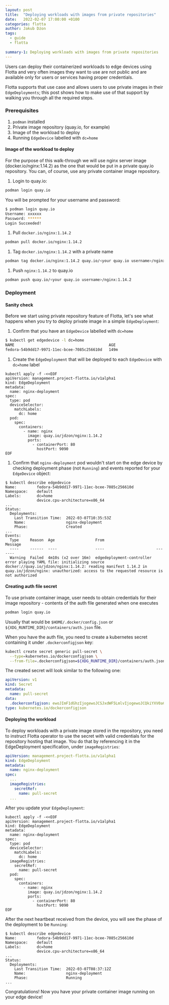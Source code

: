 ```yaml
---
layout: post
title:  "Deploying workloads with images from private repositories"
date:   2022-02-07 17:00:00 +0100
categories: flotta
author: Jakub Dżon
tags:
  - guide
  - flotta
  
summary-1: Deploying workloads with images from private repositories
---
```


Users can deploy their containerized workloads to edge devices using Flotta and very often images they want to use are 
not public and are available only for users or services having proper credentials. 

Flotta supports that use case and allows users to use private images in their `EdgeDeployments`; this post shows how to 
make use of that support by walking you through all the required steps.

### Prerequisites

1. `podman` installed
2. Private image repository (quay.io, for example)
3. Image of the workload to deploy
4. Running `EdgeDevice` labelled with `dc=home` 
 
#### Image of the workload to deploy

For the purpose of this walk-through we will use nginx server image (docker.io/nginx:1.14.2) as the one that would be put 
in a private quay.io repository. You can, of course, use any private container image repository.

1. Login to quay.io:
```bash
podman login quay.io
```
You will be prompted for your username and password:
```bash
$ podman login quay.io                                                                                                     
Username: xxxxxx
Password: ******
Login Succeeded!
```

1. Pull `docker.io/nginx:1.14.2`
```bash
podman pull docker.io/nginx:1.14.2
```

1. Tag `docker.io/nginx:1.14.2` with a private name
```bash
podman tag docker.io/nginx:1.14.2 quay.io/<your quay.io username>/nginx:1.14.2
```

1. Push `nginx:1.14.2` to quay.io
```bash
podman push quay.io/<your quay.io username>/nginx:1.14.2
```

### Deployment

#### Sanity check
Before we start using private repository feature of Flotta, let's see what happens when you try to deploy private image in a simple `EdgeDeployment`:
1. Confirm that you have an `EdgeDevice` labelled with `dc=home`
```bash
$ kubectl get edgedevice -l dc=home
NAME                                          AGE
fedora-54b9dd17-9971-11ec-bcee-7085c256610d   149m
```

1. Create the `EdgeDeployment` that will be deployed to each `EdgeDevice` with `dc=home` label
```shell
kubectl apply -f -<<EOF
apiVersion: management.project-flotta.io/v1alpha1
kind: EdgeDeployment
metadata:
  name: nginx-deployment
spec:
  type: pod
  deviceSelector:
    matchLabels:
      dc: home
  pod:
    spec:
      containers:
        - name: nginx
          image: quay.io/jdzon/nginx:1.14.2
          ports:
            - containerPort: 80
              hostPort: 9090
EOF
```

1. Confirm that `nginx-deployment` pod wouldn't start on the edge device by checking deployment phase (not `Running`) and events reported for your `EdgeDevice` object: 
```shell
$ kubectl describe edgedevice
Name:         fedora-54b9dd17-9971-11ec-bcee-7085c256610d
Namespace:    default
Labels:       dc=home
              device.cpu-architecture=x86_64
...
Status:
  Deployments:
    Last Transition Time:  2022-03-07T10:35:53Z
    Name:                  nginx-deployment
    Phase:                 Created
...
Events:
  Type     Reason  Age                  From                       Message
  ----     ------  ----                 ----                       -------
  Warning  Failed  4m10s (x2 over 16m)  edgedeployment-controller  error playing YAML file: initializing source docker://quay.io/jdzon/nginx:1.14.2: reading manifest 1.14.2 in quay.io/jdzon/nginx: unauthorized: access to the requested resource is not authorized
```

#### Creating auth file secret
To use private container image, user needs to obtain credentials for their image repository - contents of the auth file generated when one executes
```bash
podman login quay.io
```

Usually that would be `$HOME/.docker/config.json` or `${XDG_RUNTIME_DIR}/containers/auth.json` file.

When you have the auth file, you need to create a kubernetes secret containing it under `.dockerconfigjson` key:
```bash
kubectl create secret generic pull-secret \
  --type=kubernetes.io/dockerconfigjson \
  --from-file=.dockerconfigjson=${XDG_RUNTIME_DIR}/containers/auth.json
```

The created secret will look similar to the following one:
```yaml
apiVersion: v1
kind: Secret
metadata:
  name: pull-secret
data:
  .dockerconfigjson: ewoJImF1dGhzIjogewoJCSJxdWF5LmlvIjogewoJCQkiYXV0aCI6ICJabTl2SUdKaGNpQm1iMjhnWW1GeUNnPT0iCgkJfQoJfQp9Cg== 
type: kubernetes.io/dockerconfigjson
```

#### Deploying the workload

To deploy workloads with a private image stored in the repository, you need to instruct Flotta operator to use the 
secret with valid credentials for the repository hosting that image. You do that by referencing it in the EdgeDeployment 
specification, under `imageRegistries`:

```yaml
apiVersion: management.project-flotta.io/v1alpha1
kind: EdgeDeployment
metadata:
  name: nginx-deployment
spec:
  ...
  imageRegistries:
    secretRef:
      name: pull-secret
  ...
```


After you update your `EdgeDeployment`:

```shell
kubectl apply -f -<<EOF
apiVersion: management.project-flotta.io/v1alpha1
kind: EdgeDeployment
metadata:
  name: nginx-deployment
spec:
  type: pod
  deviceSelector:
    matchLabels:
      dc: home
  imageRegistries:
    secretRef:
      name: pull-secret
  pod:
    spec:
      containers:
        - name: nginx
          image: quay.io/jdzon/nginx:1.14.2
          ports:
            - containerPort: 80
              hostPort: 9090
EOF
```
After the next heartbeat received from the device, you will see the phase of the deployment to be `Running`:
```shell
$ kubectl describe edgedevice
Name:         fedora-54b9dd17-9971-11ec-bcee-7085c256610d
Namespace:    default
Labels:       dc=home
              device.cpu-architecture=x86_64
...
Status:
  Deployments:
    Last Transition Time:  2022-03-07T08:37:12Z
    Name:                  nginx-deployment
    Phase:                 Running
...
```

Congratulations! Now you have your private container image running on your edge device! 